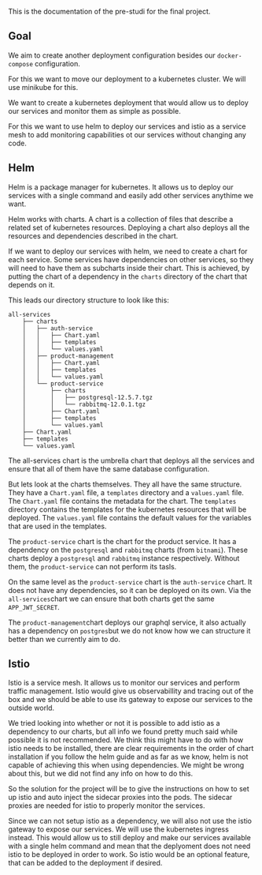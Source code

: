 This is the documentation of the pre-studi for the final project.

## Goal

We aim to create another deployment configuration besides our `docker-compose` configuration. 

For this we want to move our deployment to a kubernetes cluster. We will use minikube for this.

We want to create a kubernetes deployment that would allow us to deploy our services and monitor them as simple as possible.

For this we want to use helm to deploy our services and istio as a service mesh to add monitoring capabilities ot our services without changing any code.

## Helm

Helm is a package manager for kubernetes. It allows us to deploy our services with a single command and easily add other services anythime we want.

Helm works with charts. A chart is a collection of files that describe a related set of kubernetes resources. Deploying a chart also deploys all the resources and dependencies described in the chart.

If we want to deploy our services with helm, we need to create a chart for each service. Some services have dependencies on other services, so they will need to have them as subcharts inside their chart. This is achieved, by putting the chart of a dependency in the `charts` directory of the chart that depends on it.

This leads our directory structure to look like this:

```
all-services
    ├── charts
    │   ├── auth-service
    │   │   ├── Chart.yaml
    │   │   ├── templates
    │   │   └── values.yaml
    │   ├── product-management
    │   │   ├── Chart.yaml
    │   │   ├── templates
    │   │   └── values.yaml
    │   └── product-service
    │       ├── charts
    │       │   ├── postgresql-12.5.7.tgz
    │       │   └── rabbitmq-12.0.1.tgz
    │       ├── Chart.yaml
    │       ├── templates
    │       └── values.yaml
    ├── Chart.yaml
    ├── templates
    └── values.yaml
```

The all-services chart is the umbrella chart that deploys all the services and ensure that all of them have the same database configuration.

But lets look at the charts themselves. They all have the same structure. They have a `Chart.yaml` file, a `templates` directory and a `values.yaml` file. The `Chart.yaml` file contains the metadata for the chart. The `templates` directory contains the templates for the kubernetes resources that will be deployed. The `values.yaml` file contains the default values for the variables that are used in the templates.

The `product-service` chart is the chart for the product service. It has a dependency on the `postgresql` and `rabbitmq` charts (from `bitnami`). These charts deploy a `postgresql` and `rabbitmq` instance respectively. Without them, the `product-service` can not perform its tasls.

On the same level as the `product-service` chart is the `auth-service` chart. It does not have any dependencies, so it can be deployed on its own. Via the `all-services`chart we can ensure that both charts get the same `APP_JWT_SECRET`.

The `product-management`chart deploys our graphql service, it also actually has a dependency on `postgres`but we do not know how we can structure it better than we currently aim to do.

## Istio

Istio is a service mesh. It allows us to monitor our services and perform traffic management. Istio would give us observabillity and tracing out of the box and we should be able to use its gateway to expose our services to the outside world.

We tried looking into whether or not it is possible to add istio as a dependency to our charts, but all info we found pretty much said while possible it is not recommended. We think this might have to do with how istio needs to be installed, there are clear requirements in the order of chart installation if you follow the helm guide and as far as we know, helm is not capable of achieving this when using dependencies. We might be wrong about this, but we did not find any info on how to do this.

So the solution for the project will be to give the instructions on how to set up istio and auto inject the sidecar proxies into the pods. The sidecar proxies are needed for istio to properly monitor the services.

Since we can not setup istio as a dependency, we will also not use the istio gateway to expose our services. We will use the kubernetes ingress instead. This would allow us to still deploy and make our services available with a single helm command and mean that the deplyoment does not need istio to be deployed in order to work. So istio would be an optional feature, that can be added to the deployment if desired.
